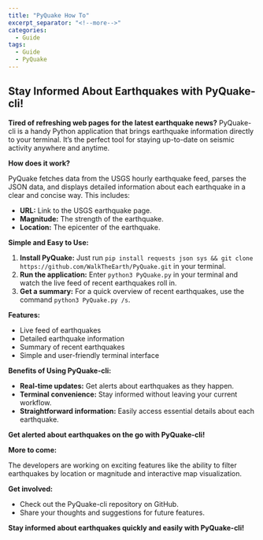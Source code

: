 ```yaml
---
title: "PyQuake How To"
excerpt_separator: "<!--more-->"
categories:
  - Guide
tags:
  - Guide
  - PyQuake
---
```


## Stay Informed About Earthquakes with PyQuake-cli!

**Tired of refreshing web pages for the latest earthquake news?** PyQuake-cli is a handy Python application that brings earthquake information directly to your terminal. It’s the perfect tool for staying up-to-date on seismic activity anywhere and anytime.

**How does it work?**

PyQuake fetches data from the USGS hourly earthquake feed, parses the JSON data, and displays detailed information about each earthquake in a clear and concise way. This includes:

* **URL:** Link to the USGS earthquake page.
* **Magnitude:** The strength of the earthquake.
* **Location:** The epicenter of the earthquake.

**Simple and Easy to Use:**

1. **Install PyQuake:** Just run `pip install requests json sys && git clone https://github.com/WalkTheEarth/PyQuake.git` in your terminal.
2. **Run the application:** Enter `python3 PyQuake.py` in your terminal and watch the live feed of recent earthquakes roll in.
3. **Get a summary:** For a quick overview of recent earthquakes, use the command `python3 PyQuake.py /s`.

**Features:**

- Live feed of earthquakes
- Detailed earthquake information
- Summary of recent earthquakes
- Simple and user-friendly terminal interface

**Benefits of Using PyQuake-cli:**

- **Real-time updates:** Get alerts about earthquakes as they happen.
- **Terminal convenience:** Stay informed without leaving your current workflow.
- **Straightforward information:** Easily access essential details about each earthquake.

**Get alerted about earthquakes on the go with PyQuake-cli!**

**More to come:**

The developers are working on exciting features like the ability to filter earthquakes by location or magnitude and interactive map visualization.

**Get involved:**

- Check out the PyQuake-cli repository on GitHub.
- Share your thoughts and suggestions for future features.

**Stay informed about earthquakes quickly and easily with PyQuake-cli!**
